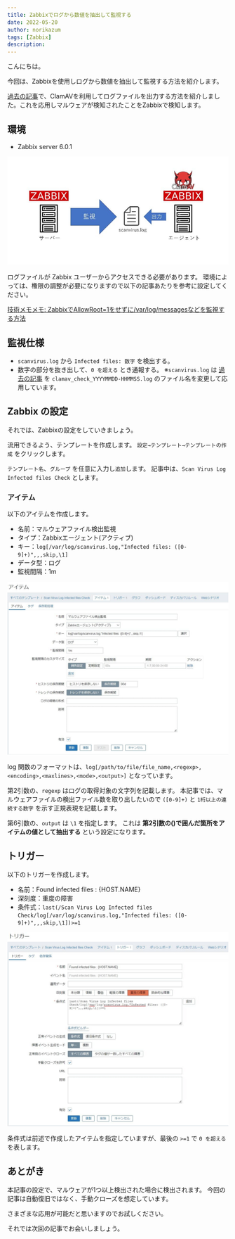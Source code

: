 ```yaml
---
title: Zabbixでログから数値を抽出して監視する
date: 2022-05-20
author: norikazum
tags: [Zabbix]
description: 
---
```


こんにちは。

今回は、Zabbixを使用しログから数値を抽出して監視する方法を紹介します。

[過去の記事](https://mseeeen.msen.jp/install-clam-antivirus-on-amazon-linux-2-to-automate-checks/)で、ClamAVを利用してログファイルを出力する方法を紹介しました。これを応用しマルウェアが検知されたことをZabbixで検知します。

## 環境
- Zabbix server 6.0.1

![](images/2022-04-09_23h42_46.jpg)

ログファイルが Zabbix ユーザーからアクセスできる必要があります。
環境によっては、権限の調整が必要になりますので以下の記事あたりを参考に設定してください。

[技術メモメモ: ZabbixでAllowRoot=1をせずに/var/log/messagesなどを監視する方法](https://tech-mmmm.blogspot.com/2018/03/zabbixallowroot1varlogmessages.html)

## 監視仕様
- `scanvirus.log` から `Infected files: 数字` を検出する。
- 数字の部分を抜き出して、`0 を超える` とき通報する。
※`scanvirus.log` は [過去の記事](https://mseeeen.msen.jp/install-clam-antivirus-on-amazon-linux-2-to-automate-checks/) を `clamav_check_YYYYMMDD-HHMMSS.log` のファイル名を変更して応用しています。

## Zabbix の設定
それでは、Zabbixの設定をしていきましょう。

流用できるよう、テンプレートを作成します。
`設定→テンプレート→テンプレートの作成` をクリックします。

`テンプレート名`、`グループ` を任意に入力し`追加`します。
記事中は、`Scan Virus Log Infected files Check` とします。

### アイテム
以下のアイテムを作成します。

- 名前：マルウェアファイル検出監視
- タイプ：Zabbixエージェント(アクティブ)
- キー：`log[/var/log/scanvirus.log,"Infected files: ([0-9]+)",,,skip,\1]`
- データ型：ログ
- 監視間隔：1m

![マルウェアファイル検出監視用アイテムの作成](images/2022-04-09_23h54_44.jpg)

log 関数のフォーマットは、`log[/path/to/file/file_name,<regexp>,<encoding>,<maxlines>,<mode>,<output>]` となっています。

第2引数の、`regexp` はログの取得対象の文字列を記載します。
本記事では、マルウェアファイルの検出ファイル数を取り出したいので `([0-9]+)` と `1桁以上の連続する数字` を示す正規表現を記載します。

第6引数の、`output` は `\1` を指定します。
これは **第2引数の()で囲んだ箇所をアイテムの値として抽出する** という設定になります。

## トリガー
以下のトリガーを作成します。

- 名前：Found infected files : {HOST.NAME}
- 深刻度：重度の障害
- 条件式：`last(/Scan Virus Log Infected files Check/log[/var/log/scanvirus.log,"Infected files: ([0-9]+)",,,skip,\1])>=1`

![](images/2022-04-09_23h59_52.jpg)

条件式は前述で作成したアイテムを指定していますが、最後の `>=1` で `0 を超える` を表します。

## あとがき
本記事の設定で、マルウェアが1つ以上検出された場合に検出されます。
今回の記事は自動復旧ではなく、手動クローズを想定しています。

さまざまな応用が可能だと思いますのでお試しください。

それでは次回の記事でお会いしましょう。